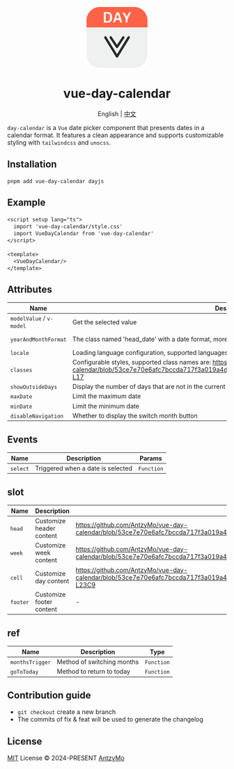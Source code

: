 <p align=center>
<a href="https://github.com/AntzyMo/vue-day-calendar"><img src="./assets/logo.svg" width="140"/></a>
</p>

<h1 align="center">
vue-day-calendar
</h1>

<p align="center">
English | <a href="README-CN.md">中文</a>
</p>

`day-calendar` is a `Vue` date picker component that presents dates in a calendar format. It features a clean appearance and supports customizable styling with `tailwindcss` and `unocss`.

## Installation
```shell
pnpm add vue-day-calendar dayjs
```

## Example
```vue
<script setup lang="ts">
  import 'vue-day-calendar/style.css'
  import VueDayCalendar from 'vue-day-calendar'
</script>

<template>
  <VueDayCalendar/>
</template>
```
## Attributes
| Name | Description | Type | Default
| ----- | ---- | ----| --- |
| `modelValue` / `v-model` | Get the selected value | `string` | - |
| `yearAndMonthFormat` | The class named 'head_date' with a date format, more formats at: https://day.js.org/docs/en/display/format | `string` | `MMMM YYYY` |
| `locale` | Loading language configuration, supported languages: https://github.com/iamkun/dayjs/tree/dev/src/locale | `ILocale` | `en` |
| `classes` | Configurable styles, supported class names are: https://github.com/AntzyMo/vue-day-calendar/blob/53ce7e70e6afc7bccda717f3a019a4dbbed5ec6b/packages/vueDayCalendar/src/types.ts#L3-L17 | `Partial<classesTypes>` | - |
| `showOutsideDays` | Display the number of days that are not in the current month | `boolean` | `false` |
| `maxDate` | Limit the maximum date | `Date` / `Dayjs` | - |
| `minDate` | Limit the minimum date | `Date` / `Dayjs` | - |
| `disableNavigation` | Whether to display the switch month button | `boolean` | - |

## Events
| Name | Description | Params
| ----- | ---- | ----|
| `select` | Triggered when a date is selected | `Function` |

## slot
| Name | Description | Params 
| ----- | ---- | ----|  
| `head` | Customize header content | https://github.com/AntzyMo/vue-day-calendar/blob/53ce7e70e6afc7bccda717f3a019a4dbbed5ec6b/packages/vueDayCalendar/src/vueDayCalendar.vue#L21 | 
| `week` | Customize week content | https://github.com/AntzyMo/vue-day-calendar/blob/53ce7e70e6afc7bccda717f3a019a4dbbed5ec6b/packages/vueDayCalendar/src/vueDayCalendar.vue#L22 | 
| `cell` | Customize day content | https://github.com/AntzyMo/vue-day-calendar/blob/53ce7e70e6afc7bccda717f3a019a4dbbed5ec6b/packages/vueDayCalendar/src/vueDayCalendar.vue#L23C5-L23C9 | 
| `footer` | Customize footer content | - | 

## ref
| Name | Description | Type 
| ----- | ---- | ----|  
| `monthsTrigger` | Method of switching months | `Function` | 
| `goToToday` | Method to return to today | `Function` | 

## Contribution guide
- `git checkout` create a new branch
- The commits of fix & feat will be used to generate the changelog
  
## License
[MIT](./LICENSE) License &copy; 2024-PRESENT [AntzyMo](https://github.com/AntzyMo)



